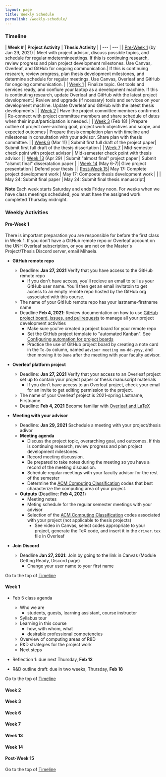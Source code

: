 ```yaml
---
layout: page
title: Weekly Schedule
permalink: /weekly-schedule/
---
```


### Timeline 

| **Week #** | **Project Activity** | **Thesis Activity** |
| --- | --- |
| [Pre-Week 1](#pre-week-1) (by Jan 29, 2021) | Meet with project advisor,  discuss possible topics, and  schedule for regular mdetermineeetings. If this is continuing research, review progress and plan project development milestones. Use Canvas, Overleaf, and GitHub for ongoing communication.| If this is continuing research, review progress, plan thesis development milestones, and determine schedule for regular meetings. Use Canvas, Overleaf and GitHub for ongoing communication. | 
| [Week 1](#week-1) | Finalize topic. Get tools and services ready, and confiure your laptop as a development machine. If this is continuting research, update Overleaf and GitHub with the latest project development.| Review and upgrade (if ncessary) tools and services on your development machine. Update Overleaf and GitHub with the latest thesis developments |
| [Week 2](#week-2) | Have the project committee members confirmed. | Re-connect with project committee members and share schedule of dates when their input/participation is needed. | 
| [Week 3](#week-3) (Feb 18) | Prepare outline of project  over-arching goal, project work objectives and scope, and expected outcomes | Prepare thesis completion plan with timeline and milestones in consultation with your advisor. Share plan with thesis committee. |
| [Week 6](#week-6) (Mar 11) | Submit first full draft of the project paper| Submit first full draft of the thesis dissertation |
| [Week 7](#week-7) | Mid-semester check point with project advisor | Mid-semester check point with thesis advisor |
| [Week 13](#week-13) (Apr 29) | Submit "almost final" project paper | Submit "alsmot final" disseratation  paper |
| [Week 14](#week-14) (May 6-7)| Give project presentation | Defend your thesis |
| [Post-Week 15](#post-week-15)| May 17: Complete project development work | May 17: Compoete thesis development work |
|  | May 24: Submit final paper | May 24: Submit final thesis manuscript|

**Note** Each week starts Saturday and ends Friday noon. For weeks when we 
have class meetings scheduled, you must have the assigned work completed 
Thursday midnight. 

### Weekly Activities
#### Pre-Week 1
There is important preparation you are responsible for before the first class 
in Week 1. If you don't have a GitHub remote repo or Overleaf account on the UNH 
    Overleaf subscription, or you are not on the Master's Project/Thesis 
    Discord server, email Mihaela.
* **GitHub remote repo**
    * Deadline: **Jan 27, 2021** Verify that you have access to the GitHub 
    remote repo
        * If you don't have access, you'll recieve an email to tell us your 
        GitHub user name. You'll then get an email invitatoin to get access to 
        an empty remote repo hosted by the GitHub org associated with this course. 
    * The name of your GitHub remote repo has your lastname-firstname name
    * Deadline **Feb 4, 2021**: Review documentation on how to use 
    [GitHub project board, issues, and pullrequests](https://docs.github.com/en/free-pro-team@latest/github/managing-your-work-on-github) to manage all your project 
    development activities
        * Make sure you've created a project board for your remote repo
        * Set the GitHub project template to "automated Kanban". See 
        [Configuring automation for project boards](https://github.community/t/using-project-boards-for-task-management/10201)
        * Practice the use of GitHub project board by creating a note card in 
        the `To-Do` column, named `advisor meeting mm-dd-yyyy`, and then 
        moving it to `Done` after the meeting with your faculty advisor.
* **Overleaf platform project** 
    * Deadline: **Jan 27, 2021** Verify that your access to an Overleaf 
    project set up to contain your project paper or thesis manuscript materials 
        * If you don't have access to an Overleaf project, check your email 
        for an invite to get editing permission to the project. 
    * The name of your Overleaf project is 2021-spring Lastname, Firstname.
    * Deadline: **Feb 4, 2021** Become familiar with 
    [Overleaf and LaTeX](https://www.overleaf.com/learn/latex/Free_online_introduction_to_LaTeX_(part_1)) 

* **Meeting with your advisor**
    * Deadline: **Jan 29, 2021** Sschedule a meeting with your project/thesis 
    adivor
    * **Meeting agenda**
        * Discuss the project topic, overarching goal, and outcomes. If this 
        is continuing research, review progress and plan project development 
        milestones.
        * Record meeting discussion.
        * Be prepared to take notes during the meeting so you have a record of 
        the meeting discussion. 
        * Schedule regular meetings with your faculty advisor for the rest of 
        the semester
        * Determine the [ACM Computing Classification](https://dl.acm.org/ccs) 
        codes that best characterize the computing area of your project.
    * **Outputs** (Deadline: **Feb 4, 2021**)
        * Meeting notes
        * Meting schedule for the regular semester meetings with your advisor
        * Selection of the [ACM Computing Classification](https://dl.acm.org/ccs) 
        codes associated with your project (not applicable to thesis projects)
            * See video in Canvas, select codes appropriate to your project, 
            generate the TeX code, and insert it in the `driver.tex` file in Overleaf
* **Join Discord**
    * Deadline **Jan 27, 2021**: Join by going to the link in Canvas 
    (Module Getting Ready, Discord page)
        * Change your user name to your first name

Go to the top of [Timeline](#timeline)

#### Week 1
* Feb 5 class agenda
    * Who we are
        * students, guests, learning assistant, course instructor
    * Syllabus tour
    * Learning in this course
        * how, with whom, what
        * desirable professional competencies
    * Overview of computing areas of R8D
    * R&D strategies for the project work
    * Next steps

* Reflection 1: due next Thursday, **Feb 12**
* R&D outline draft: due in two weeks, Thursday, **Feb 18**

Go to the top of [Timeline](#timeline)

#### Week 2

#### Week 3

#### Week 6

#### Week 7

#### Week 13

#### Week 14

#### Post-Week 15

Go to the top of [Timeline](#timeline)

<!--
**Project Topic**
The student identifies a suitable topic and project advisor in the Applied Engineering and Sciences Department who agrees to supervise the project work. The student will contact the project advisor and make arrangements to begin. If a student wishes to develop a project topic on their own, it is their responsibility to identify a project advisor who agrees to supervise their work. In no case should work on the project begin until a faculty project advisor has agreed to supervise the project work.

**Project Abstract**
The student prepares an abstract of the project paper and have the abstract approved by the project advisor. This may make take several iterations. Students are encouraged to seek out their project advisor to obtain ideas and guidance to ensure that both the student and project advisor agree that the project paper described in the abstract will be suitable deliverable for the project. Depending on the topic and methodology of the project, domain experts outside the Applied Engineering and Sciences Department could be selected to supplement the mentoring provided by the faculty project advisor.

Throughout the project, it is the student responsibility to obtain input and guidance from their project advisor. If you choose to conduct your project work at a company. If the project has a commercial value to the company involved, a non-disclosure and development agreement may need to be put in place before beginning of the project.

**Grading**
The final project paper will be submitted to the project advisor and project committee. For a paper to receive a **grade of A** , it must be judged by the project advisor and project committee as suitable for submission to a conference or journal. Papers that are not well done but do rise to that standard will be assigned a **grade of B**. Lesser papers will be graded accordingly.
-->
